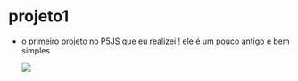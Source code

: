 # projeto1

* o primeiro projeto no P5JS que eu realizei ! ele é um pouco antigo e bem simples


  ![](https://i.pinimg.com/736x/a7/96/db/a796db40106a0c24e75e8ff1efc80237.jpg)
